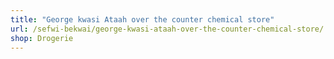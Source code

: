 ```yaml
---
title: "George kwasi Ataah over the counter chemical store"
url: /sefwi-bekwai/george-kwasi-ataah-over-the-counter-chemical-store/
shop: Drogerie
---
```

